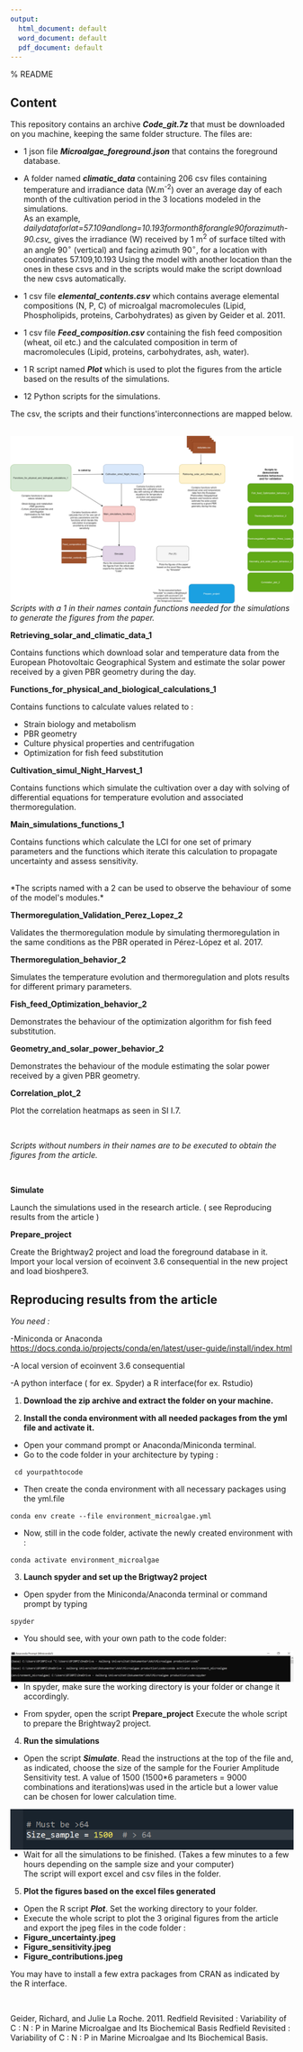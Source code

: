 ```yaml
---
output:
  html_document: default
  word_document: default
  pdf_document: default
---
```

% README
 

## Content

 This repository contains an archive  **_Code_git.7z_** that must be downloaded on you machine, keeping the same folder structure.
 The files are:

+ 1 json file **_Microalgae_foreground.json_** that contains the foreground database.



+ A folder named **_climatic_data_** containing 206 csv files containing temperature and irradiance data (W.m<sup>-2</sup>)  over an average day of each month of the cultivation period in the 3 locations modeled in the simulations.   
As an example,
*dailydataforlat=57.109andlong=10.193formonth8forangle90forazimuth-90.csv_*
gives the irradiance (W) received by 1 m<sup>2</sup> of surface tilted with an angle 90$^\circ$ (vertical) and facing azimuth  90$^\circ$, for a location with coordinates 57.109,10.193 
Using the model with another location than the ones in these csvs and in the scripts would make the script download the new csvs automatically.  


+ 1 csv file **_elemental_contents.csv_** which contains  average elemental compositions (N, P, C) of microalgal macromolecules (Lipid, Phospholipids, proteins, Carbohydrates) as given 
by Geider et al. 2011.  


+ 1 csv file **_Feed_composition.csv_** containing the fish feed composition (wheat, oil etc.) and the calculated composition in term of macromolecules (Lipid, proteins, carbohydrates, ash, water).  

+ 1 R script named **_Plot_** which is used to plot the figures from the article based on the results of the simulations.  


+ 12 Python scripts for the simulations.  


The csv, the scripts and their functions'interconnections are mapped below.  
<br>  


<img src="Code map.jpg"
     alt="Markdown Monster icon"
     style="float: left; margin-right: 10px;" />  
<br>  


     

*Scripts with a 1 in their names contain functions needed for the simulations to generate the figures from the paper.*
<br>

**Retrieving_solar_and_climatic_data_1** 

Contains functions which download solar and temperature data from the European Photovoltaic Geographical System and estimate the solar power received by a given PBR geometry during the day.


**Functions_for_physical_and_biological_calculations_1**

Contains functions to calculate values related to :

+ Strain biology and metabolism
+ PBR geometry
+ Culture physical properties and centrifugation
+ Optimization for fish feed substitution


**Cultivation_simul_Night_Harvest_1**

Contains functions which simulate the cultivation over a day with solving of differential equations for temperature evolution and associated thermoregulation.

**Main_simulations_functions_1**

Contains functions which calculate the LCI for one set of primary parameters and the functions which iterate this calculation to propagate uncertainty and assess sensitivity.  


<br>
*The scripts named with a 2 can be used to observe the behaviour of some of the model's modules.*  
<br>






**Thermoregulation_Validation_Perez_Lopez_2**  

Validates the thermoregulation module by simulating thermoregulation in the same conditions as the PBR operated in Pérez-López et al. 2017. 


**Thermoregulation_behavior_2**  

Simulates the temperature evolution and thermoregulation and plots results for different primary parameters.


**Fish_feed_Optimization_behavior_2**  

Demonstrates the behaviour of the optimization algorithm for fish feed substitution.

**Geometry_and_solar_power_behavior_2**  

Demonstrates the behaviour of the module estimating the solar power received by a given PBR geometry.

**Correlation_plot_2**  

Plot the correlation heatmaps as seen in SI I.7.

<br>

*Scripts without numbers in their names are to be executed to obtain the figures from the article.*  

<br>


**Simulate** 

Launch the simulations used in the research article. ( see Reproducing results from the article )

**Prepare_project** 

Create the Brightway2 project and load the foreground database in it. Import your local version of ecoinvent 3.6 consequential in the new project and load bioshpere3.
<br>

## Reproducing results from the article


*You need :*

-Miniconda or Anaconda
https://docs.conda.io/projects/conda/en/latest/user-guide/install/index.html

-A local version of ecoinvent 3.6 consequential

-A python interface ( for ex. Spyder) a R interface(for ex. Rstudio)


1. **Download the zip archive and extract the folder on your machine.**


2. **Install the conda environment with all needed packages from the yml file and activate it.**

+ Open your command prompt or Anaconda/Miniconda terminal.
+ Go to the code folder in your architecture by typing :

```
 cd yourpathtocode
```
+ Then create the conda environment with all necessary packages using the yml.file

```
conda env create --file environment_microalgae.yml
```

+ Now, still in the code folder, activate the newly created environment with :

```
conda activate environment_microalgae
```



3. **Launch spyder and set up the Brigtway2 project**



+ Open spyder from the Miniconda/Anaconda terminal or command prompt by typing

```
spyder
```

+ You should see, with your own path to the code folder:

<img src="conda window 2.jpg"
     alt="Markdown Monster icon"
     style="float: left; margin-right: 10px;" />


+ In spyder, make sure the working directory is your folder or change it accordingly.

+ From spyder, open the script **Prepare_project**
Execute the whole script to prepare the Brightway2 project.



4. **Run the simulations** 

+ Open the script **_Simulate_**.
Read the instructions at the top of the file and, as indicated, choose the size of the sample for the Fourier Amplitude Sensitivity test.
A value of 1500 (1500*6 parameters = 9000 combinations and iterations)was used in the article but a lower value can be chosen for lower calculation time.


<img src="spyder 1.png"
     alt="Markdown Monster icon"
     style="float: left; margin-right: 10px;" />
     
+ Wait for all the simulations to be finished. (Takes a few minutes to a few hours depending on the sample size and your computer)  
The script will export excel and csv files in the folder.


5. **Plot the figures based on the excel files generated**

+ Open the R script **_Plot_**. Set the working directory to your folder. 
+ Execute the whole script to plot the 3 original figures from the article and export the jpeg files in the code folder :
+ **Figure_uncertainty.jpeg**
+ **Figure_sensitivity.jpeg**
+ **Figure_contributions.jpeg**  

You may have to install a few extra packages from CRAN as indicated by the R interface.

<br>  








Geider, Richard, and Julie La Roche. 2011. Redfield Revisited : Variability of C : N : P in Marine Microalgae and Its Biochemical Basis Redfield Revisited : Variability of C : N : P in Marine Microalgae and Its Biochemical Basis.
